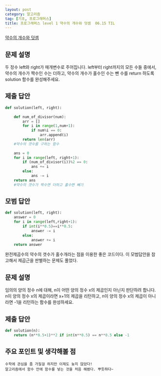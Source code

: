 ```yaml
---
layout: post
category: 알고리즘
tag: [기초, 프로그래머스]
title: 프로그래머스 level 1 약수의 개수와 덧셈  06.15 TIL
---
```


[약수의 개수와 덧셈 ](https://programmers.co.kr/learn/courses/30/lessons/77884) 

## 문제 설명

두 정수 left와 right가 매개변수로 주어집니다. left부터 right까지의 모든 수들 중에서, 약수의 개수가 짝수인 수는 더하고, 약수의 개수가 홀수인 수는 뺀 수를 return 하도록 solution 함수를 완성해주세요.

## 제출 답안

```python
def solution(left, right):
    
    def num_of_divisor(num):
        arr = []
        for i in range(1,num+1):
            if num%i == 0:
                arr.append(i)
        return len(arr)  
    #약수의 갯수를 구하는 함수      
    
    ans = 0
    for i in range(left, right+1):
        if (num_of_divisor(i))%2 == 0:
            ans += i
        else:
            ans -= i
    return ans
    #약수의 갯수가 짝수면 더하고 홀수면 빼기
```

## 모범 답안

```python
def solution(left, right):
    answer = 0
    for i in range(left,right+1):
        if int(i**0.5)==i**0.5:
            answer -= i
        else:
            answer += i
    return answer
```
완전제곱수의 약수의 갯수가 홀수개라는 점을 이용한 좋은 코드이다.
이 모범답안을 참고해서 제곱근을 판별하는 문제도 풀었다.

## 문제 설명

임의의 양의 정수 n에 대해, n이 어떤 양의 정수 x의 제곱인지 아닌지 판단하려 합니다.
n이 양의 정수 x의 제곱이라면 x+1의 제곱을 리턴하고, n이 양의 정수 x의 제곱이 아니라면 -1을 리턴하는 함수를 완성하세요.

## 제출 답안

```python
def solution(n):
    return (n**0.5+1)**2 if int(n**0.5) == n**0.5 else -1
```

## 주요 포인트 및 생각해볼 점   

    수학에 관심을 좀 가질걸 하지만 이제도 늦지 않았다!  
    알고리즘에서 함수 안에 함수를 넣는 것을 처음 해봤다. 뿌듯하다~